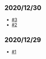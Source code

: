 ## 2020/12/30

+  [#3](base/ubuntu/20.04)
+  [#2](base/ubuntu/20.04)

## 2020/12/29


+  [#1](base/ubuntu/20.04)